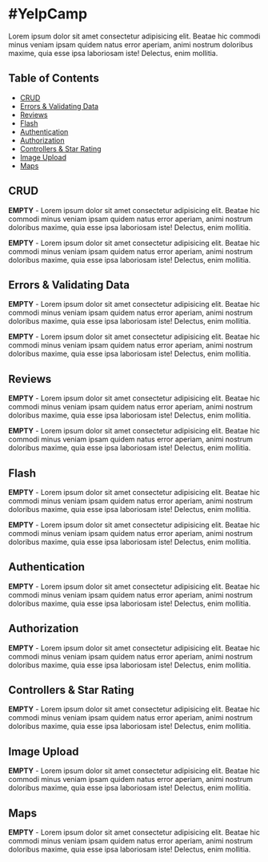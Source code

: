 #YelpCamp
========

Lorem ipsum dolor sit amet consectetur adipisicing elit. Beatae hic commodi minus veniam ipsam quidem natus error aperiam, animi nostrum doloribus maxime, quia esse ipsa laboriosam iste! Delectus, enim mollitia.


## Table of Contents

- [CRUD](https://https://github.com/dz149131/YelpCamp#CRUD)
- [Errors & Validating Data](https://github.com/dz149131/YelpCamp#)
- [Reviews](https://github.com/dz149131/YelpCamp#)
- [Flash](https://github.com/dz149131/YelpCamp#)
- [Authentication](https://github.com/dz149131/YelpCamp#)
- [Authorization](https://github.com/dz149131/YelpCamp#)
- [Controllers & Star Rating](https://github.com/dz149131/YelpCamp#)
- [Image Upload](https://github.com/dz149131/YelpCamp#)
- [Maps](https://github.com/dz149131/YelpCamp#Maps)


CRUD
---------

**EMPTY** - Lorem ipsum dolor sit amet consectetur adipisicing elit. Beatae hic commodi minus veniam ipsam quidem natus error aperiam, animi nostrum doloribus maxime, quia esse ipsa laboriosam iste! Delectus, enim mollitia.

**EMPTY** - Lorem ipsum dolor sit amet consectetur adipisicing elit. Beatae hic commodi minus veniam ipsam quidem natus error aperiam, animi nostrum doloribus maxime, quia esse ipsa laboriosam iste! Delectus, enim mollitia.

Errors & Validating Data
---------

**EMPTY** - Lorem ipsum dolor sit amet consectetur adipisicing elit. Beatae hic commodi minus veniam ipsam quidem natus error aperiam, animi nostrum doloribus maxime, quia esse ipsa laboriosam iste! Delectus, enim mollitia.

**EMPTY** - Lorem ipsum dolor sit amet consectetur adipisicing elit. Beatae hic commodi minus veniam ipsam quidem natus error aperiam, animi nostrum doloribus maxime, quia esse ipsa laboriosam iste! Delectus, enim mollitia.

Reviews
---------

**EMPTY** - Lorem ipsum dolor sit amet consectetur adipisicing elit. Beatae hic commodi minus veniam ipsam quidem natus error aperiam, animi nostrum doloribus maxime, quia esse ipsa laboriosam iste! Delectus, enim mollitia.

**EMPTY** - Lorem ipsum dolor sit amet consectetur adipisicing elit. Beatae hic commodi minus veniam ipsam quidem natus error aperiam, animi nostrum doloribus maxime, quia esse ipsa laboriosam iste! Delectus, enim mollitia.

Flash
---------

**EMPTY** - Lorem ipsum dolor sit amet consectetur adipisicing elit. Beatae hic commodi minus veniam ipsam quidem natus error aperiam, animi nostrum doloribus maxime, quia esse ipsa laboriosam iste! Delectus, enim mollitia.

**EMPTY** - Lorem ipsum dolor sit amet consectetur adipisicing elit. Beatae hic commodi minus veniam ipsam quidem natus error aperiam, animi nostrum doloribus maxime, quia esse ipsa laboriosam iste! Delectus, enim mollitia.

Authentication
---------

**EMPTY** - Lorem ipsum dolor sit amet consectetur adipisicing elit. Beatae hic commodi minus veniam ipsam quidem natus error aperiam, animi nostrum doloribus maxime, quia esse ipsa laboriosam iste! Delectus, enim mollitia.


Authorization
---------

**EMPTY** - Lorem ipsum dolor sit amet consectetur adipisicing elit. Beatae hic commodi minus veniam ipsam quidem natus error aperiam, animi nostrum doloribus maxime, quia esse ipsa laboriosam iste! Delectus, enim mollitia.


Controllers & Star Rating
---------

**EMPTY** - Lorem ipsum dolor sit amet consectetur adipisicing elit. Beatae hic commodi minus veniam ipsam quidem natus error aperiam, animi nostrum doloribus maxime, quia esse ipsa laboriosam iste! Delectus, enim mollitia.


Image Upload
---------

**EMPTY** - Lorem ipsum dolor sit amet consectetur adipisicing elit. Beatae hic commodi minus veniam ipsam quidem natus error aperiam, animi nostrum doloribus maxime, quia esse ipsa laboriosam iste! Delectus, enim mollitia.


Maps
---------

**EMPTY** - Lorem ipsum dolor sit amet consectetur adipisicing elit. Beatae hic commodi minus veniam ipsam quidem natus error aperiam, animi nostrum doloribus maxime, quia esse ipsa laboriosam iste! Delectus, enim mollitia.
